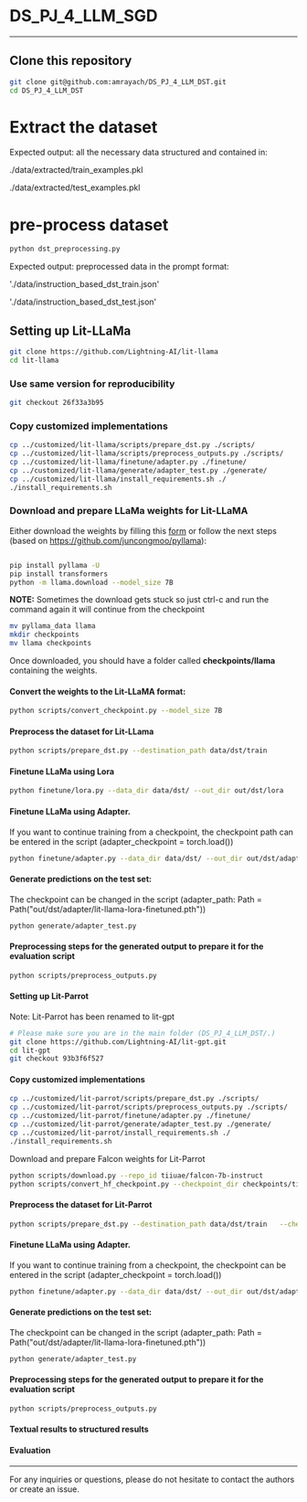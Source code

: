 # DS_PJ_4_LLM_SGD
---

## Clone this repository 

```bash 
git clone git@github.com:amrayach/DS_PJ_4_LLM_DST.git
cd DS_PJ_4_LLM_DST
```

<!-- Ammer please add the modified script file to extract the datasets -->
# Extract the dataset 

Expected output: all the necessary data structured and contained in: 

  ./data/extracted/train_examples.pkl
  
  ./data/extracted/test_examples.pkl

# pre-process dataset
```bash 
python dst_preprocessing.py
```

Expected output: preprocessed data in the prompt format:

'./data/instruction_based_dst_train.json'

'./data/instruction_based_dst_test.json'


## Setting up Lit-LLaMa

```bash 
git clone https://github.com/Lightning-AI/lit-llama
cd lit-llama
```


### Use same version for reproducibility

```bash 
git checkout 26f33a3b95 
```


### Copy customized implementations

```bash 
cp ../customized/lit-llama/scripts/prepare_dst.py ./scripts/
cp ../customized/lit-llama/scripts/preprocess_outputs.py ./scripts/
cp ../customized/lit-llama/finetune/adapter.py ./finetune/
cp ../customized/lit-llama/generate/adapter_test.py ./generate/
cp ../customized/lit-llama/install_requirements.sh ./
./install_requirements.sh
```



### Download and prepare LLaMa weights for Lit-LLaMA
Either download the weights by filling this [form](https://forms.gle/jk851eBVbX1m5TAv5) or follow the next steps (based on https://github.com/juncongmoo/pyllama):	

```bash 

pip install pyllama -U
pip install transformers
python -m llama.download --model_size 7B
```

**NOTE:** Sometimes the download gets stuck so just ctrl-c and run the command again it will continue from the checkpoint

```bash 
mv pyllama_data llama
mkdir checkpoints
mv llama checkpoints
```

Once downloaded, you should have a folder called **checkpoints/llama** containing the weights.

#### Convert the weights to the Lit-LLaMA format:
```bash 
python scripts/convert_checkpoint.py --model_size 7B
```

#### Preprocess the dataset for Lit-LLama
```bash 
python scripts/prepare_dst.py --destination_path data/dst/train
```

#### Finetune LLaMa using Lora  
```bash 
python finetune/lora.py --data_dir data/dst/ --out_dir out/dst/lora
```

#### Finetune LLaMa using Adapter. 
If you want to continue training from a checkpoint, the checkpoint path can be entered in the script (adapter_checkpoint = torch.load())
```bash 
python finetune/adapter.py --data_dir data/dst/ --out_dir out/dst/adapter
```


#### Generate predictions on the test set: 
The checkpoint can be changed in the script (adapter_path: Path = Path("out/dst/adapter/lit-llama-lora-finetuned.pth"))
```bash 
python generate/adapter_test.py 
```

#### Preprocessing steps for the generated output to prepare it for the evaluation script
```bash 
python scripts/preprocess_outputs.py 
```

#### Setting up Lit-Parrot 
Note: Lit-Parrot has been renamed to lit-gpt
```bash 
# Please make sure you are in the main folder (DS_PJ_4_LLM_DST/.)
git clone https://github.com/Lightning-AI/lit-gpt.git
cd lit-gpt
git checkout 93b3f6f527
```


#### Copy customized implementations
```bash 
cp ../customized/lit-parrot/scripts/prepare_dst.py ./scripts/
cp ../customized/lit-parrot/scripts/preprocess_outputs.py ./scripts/
cp ../customized/lit-parrot/finetune/adapter.py ./finetune/
cp ../customized/lit-parrot/generate/adapter_test.py ./generate/
cp ../customized/lit-parrot/install_requirements.sh ./
./install_requirements.sh
```


Download and prepare Falcon weights for Lit-Parrot
```bash 
python scripts/download.py --repo_id tiiuae/falcon-7b-instruct
python scripts/convert_hf_checkpoint.py --checkpoint_dir checkpoints/tiiuae/falcon-7b-instruct
```


#### Preprocess the dataset for Lit-Parrot
```bash 
python scripts/prepare_dst.py --destination_path data/dst/train   --checkpoint_dir checkpoints/tiiuae/falcon-7b-instruct
```

#### Finetune LLaMa using Adapter. 
If you want to continue training from a checkpoint, the checkpoint can be entered in the script (adapter_checkpoint = torch.load())
```bash 
python finetune/adapter.py --data_dir data/dst/ --out_dir out/dst/adapter
```


#### Generate predictions on the test set: 
The checkpoint can be changed in the script (adapter_path: Path = Path("out/dst/adapter/lit-llama-lora-finetuned.pth"))
```bash 
python generate/adapter_test.py 
```

#### Preprocessing steps for the generated output to prepare it for the evaluation script
```bash 
python scripts/preprocess_outputs.py
```

#### Textual results to structured results 

#### Evaluation

---
For any inquiries or questions, please do not hesitate to contact the authors or create an issue.
